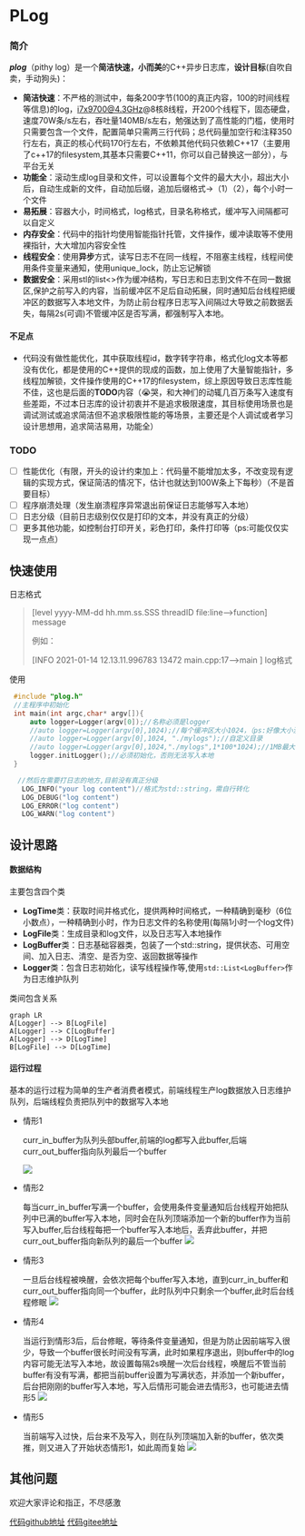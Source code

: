 # PLog

### 简介

***plog***（pithy log）是一个**简洁快速，小而美**的C++异步日志库，**设计目标**(自吹自卖，手动狗头)：

- **简洁快速**：不严格的测试中，每条200字节(100的真正内容，100的时间线程等信息)的log，i7x9700@4.3GHz@8核8线程，开200个线程下，固态硬盘，速度70W条/s左右，吞吐量140MB/s左右，勉强达到了高性能的门槛，使用时只需要包含一个文件，配置简单只需两三行代码；总代码量加空行和注释350行左右，真正的核心代码170行左右，不依赖其他代码只依赖C++17（主要用了c++17的filesystem,其基本只需要C++11，你可以自己替换这一部分），与平台无关
- **功能全**：滚动生成log目录和文件，可以设置每个文件的最大大小，超出大小后，自动生成新的文件，自动加后缀，追加后缀格式->（1）（2），每个小时一个文件
- **易拓展**：容器大小，时间格式，log格式，目录名称格式，缓冲写入间隔都可以自定义
- **内存安全**：代码中的指针均使用智能指针托管，文件操作，缓冲读取等不使用裸指针，大大增加内容安全性
- **线程安全**：使用**异步**方式，读写日志不在同一线程，不阻塞主线程，线程间使用条件变量来通知，使用unique_lock，防止忘记解锁
- **数据安全**：采用stl的list<>作为缓冲结构，写日志和日志到文件不在同一数据区,保护之前写入的内容，当前缓冲区不足后自动拓展，同时通知后台线程把缓冲区的数据写入本地文件，为防止前台程序日志写入间隔过大导致之前数据丢失，每隔2s(可调)不管缓冲区是否写满，都强制写入本地。

#### 不足点

- 代码没有做性能优化，其中获取线程id，数字转字符串，格式化log文本等都没有优化，都是使用的C++提供的现成的函数，加上使用了大量智能指针，多线程加解锁，文件操作使用的C++17的filesystem，综上原因导致日志库性能不佳，这也是后面的**TODO**内容（😭哭，和大神们的动辄几百万条写入速度有些差距，不过本日志库的设计初衷并不是追求极限速度，其目标使用场景也是调试测试或追求简洁但不追求极限性能的等场景，主要还是个人调试或者学习设计思想用，追求简洁易用，功能全）

### TODO

- [ ] 性能优化（有限，开头的设计约束加上：代码量不能增加太多，不改变现有逻辑的实现方式，保证简洁的情况下，估计也就达到100W条上下每秒）（不是首要目标）
- [ ] 程序崩溃处理（发生崩溃程序异常退出前保证日志能够写入本地）
- [ ] 日志分级（目前日志级别仅仅是打印的文本，并没有真正的分级）
- [ ] 更多其他功能，如控制台打印开关，彩色打印，条件打印等（ps:可能仅仅实现一点点）

## 快速使用

日志格式

> [level yyyy-MM-dd hh.mm.ss.SSS threadID file:line-->function] message
>
> 例如：
>
> [INFO 2021-01-14 12.13.11.996783 13472 main.cpp:17-->main ] log格式

使用

 ```c++
  #include "plog.h"
  //主程序中初始化
  int main(int argc,char* argv[]){
      auto logger=Logger(argv[0]);//名称必须是logger
      //auto logger=Logger(argv[0],1024);//每个缓冲区大小1024，（ps:好像大小没有啥太大影响）
      //auto logger=Logger(argv[0],1024, "./mylogs");//自定义目录
      //auto logger=Logger(argv[0],1024,"./mylogs",1*100*1024);//1MB最大文件
      logger.initLogger();//必须初始化，否则无法写入本地
  }
 ```
```c++
  //然后在需要打日志的地方,目前没有真正分级
   LOG_INFO("your log content")//格式为std::string，需自行转化
   LOG_DEBUG("log content")
   LOG_ERROR("log content")
   LOG_WARN("log content")
```

  

## 设计思路

#### 数据结构

 主要包含四个类

- **LogTime**类：获取时间并格式化，提供两种时间格式，一种精确到毫秒（6位小数点），一种精确到小时，作为日志文件的名称使用(每隔1小时一个log文件)
- **LogFile**类：生成目录和log文件，以及日志写入本地操作
- **LogBuffer**类：日志基础容器类，包装了一个std::string，提供状态、可用空间、加入日志、清空、是否为空、返回数据等操作
- **Logger**类：包含日志初始化，读写线程操作等,使用```std::List<LogBuffer>```作为日志维护队列

类间包含关系

```mermaid
graph LR
A[Logger] --> B[LogFile]
A[Logger] --> C[LogBuffer]
A[Logger] --> D[LogTime]
B[LogFile] --> D[LogTime]
```
#### 运行过程
 基本的运行过程为简单的生产者消费者模式，前端线程生产log数据放入日志维护队列，后端线程负责把队列中的数据写入本地

- 情形1

  curr_in_buffer为队列头部buffer,前端的log都写入此buffer,后端curr_out_buffer指向队列最后一个buffer

  ![]( http://lqk1949.gitee.io/images/011415191092_01312_1.Png)

- 情形2

  每当curr_in_buffer写满一个buffer，会使用条件变量通知后台线程开始把队列中已满的buffer写入本地，同时会在队列顶端添加一个新的buffer作为当前写入buffer,后台线程每把一个buffer写入本地后，丢弃此buffer，并把curr_out_buffer指向新队列的最后一个buffer
  ![]( http://lqk1949.gitee.io/images/011415191092_01312_2.Png)
  
- 情形3

  一旦后台线程被唤醒，会依次把每个buffer写入本地，直到curr_in_buffer和curr_out_buffer指向同一个buffer，此时队列中只剩余一个buffer,此时后台线程修眠
  ![]( http://lqk1949.gitee.io/images/011415191092_01312_3.Png)
  
- 情形4

  当运行到情形3后，后台修眠，等待条件变量通知，但是为防止因前端写入很少，导致一个buffer很长时间没有写满，此时如果程序退出，则buffer中的log内容可能无法写入本地，故设置每隔2s唤醒一次后台线程，唤醒后不管当前buffer有没有写满，都把当前buffer设置为写满状态，并添加一个新buffer，后台把刚刚的buffer写入本地，写入后情形可能会进去情形3，也可能进去情形5
  ![]( http://lqk1949.gitee.io/images/011415191092_01312_4.Png)
  
- 情形5

  当前端写入过快，后台来不及写入，则在队列顶端加入新的buffer，依次类推，则又进入了开始状态情形1，如此周而复始
  ![]( http://lqk1949.gitee.io/images/011415191092_01312_5.Png)

## 其他问题

欢迎大家评论和指正，不尽感激

[代码github地址](https://github.com/luqiankun/plog)
[代码gitee地址](https://gitee.com/lqk1949/plog)
